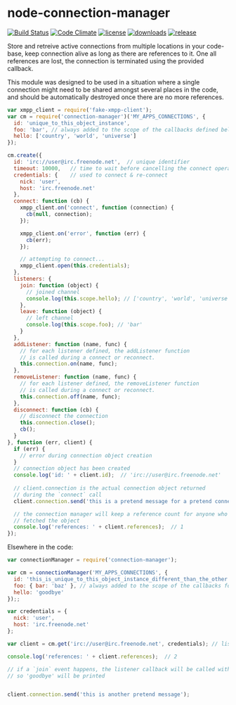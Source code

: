 # node-connection-manager

[![Build Status](http://img.shields.io/travis/silverbucket/node-connection-manager.svg?style=flat)](http://travis-ci.org/silverbucket/node-connection-manager)
[![Code Climate](http://img.shields.io/codeclimate/github/silverbucket/node-connection-manager.svg?style=flat)](https://codeclimate.com/github/silverbucket/node-connection-manager)
[![license](https://img.shields.io/npm/l/connection-manager.svg?style=flat)](https://npmjs.org/package/connection-manager)
[![downloads](http://img.shields.io/npm/dm/connection-manager.svg?style=flat)](https://npmjs.org/package/connection-manager)
[![release](http://img.shields.io/github/release/silverbucket/node-connection-manager.svg?style=flat)](https://github.com/silverbucket/node-connection-manager/releases)


Store and retreive active connections from multiple locations in your code-base, keep connection alive as long as there are references to it. One all references are lost, the connection is terminated using the provided callback.

This module was designed to be used in a situation where a single connection might need to be shared amongst several places in the code, and should be automatically destroyed once there are no more references.


```javascript
var xmpp_client = require('fake-xmpp-client');
var cm = require('connection-manager')('MY_APPS_CONNECTIONS', {
  id: 'unique_to_this_object_instance',
  foo: 'bar', // always added to the scope of the callbacks defined below
  hello: ['country', 'world', 'universe']
});

cm.create({
  id: 'irc://user@irc.freenode.net',  // unique identifier
  timeout: 10000,   // time to wait before cancelling the connect operation
  credentials: {    // used to connect & re-connect
    nick: 'user',
    host: 'irc.freenode.net'
  },
  connect: function (cb) {
    xmpp_client.on('connect', function (connection) {
      cb(null, connection);
    });

    xmpp_client.on('error', function (err) {
      cb(err);
    });

    // attempting to connect...
    xmpp_client.open(this.credentials);
  },
  listeners: {
    join: function (object) {
      // joined channel
      console.log(this.scope.hello); // ['country', 'world', 'universe']
    },
    leave: function (object) {
      // left channel
      console.log(this.scope.foo); // 'bar'
    }
  },
  addListener: function (name, func) {
    // for each listener defined, the addListener function 
    // is called during a connect or reconnect.
    this.connection.on(name, func);
  },
  removeListener: function (name, func) {
    // for each listener defined, the removeListener function 
    // is called during a connect or reconnect.
    this.connection.off(name, func);
  },
  disconnect: function (cb) {
    // disconnect the connection
    this.connection.close();
    cb();
  }
}, function (err, client) {
  if (err) {
    // error during connection object creation
  }
  // connection object has been created
  console.log('id: ' + client.id);  // 'irc://user@irc.freenode.net'
  
  // client.connection is the actual connection object returned 
  // during the `connect` call
  client.connection.send('this is a pretend message for a pretend connection');

  // the connection manager will keep a reference count for anyone who's
  // fetched the object
  console.log('references: ' + client.references);  // 1
});
```


Elsewhere in the code:

```javascript
var connectionManager = require('connection-manager');

var cm = connectionManager('MY_APPS_CONNECTIONS', {
  id: 'this_is_unique_to_this_object_instance_different_than_the_other',
  foo: { bar: 'baz' }, // always added to the scope of the callbacks for this instance 
  hello: 'goodbye'
});;

var credentials = {
  nick: 'user',
  host: 'irc.freenode.net'
};

var client = cm.get('irc://user@irc.freenode.net', credentials); // listeners for this scope are added with the above object

console.log('references: ' + client.references);  // 2

// if a `join` event happens, the listener callback will be called with the above scope
// so 'goodbye' will be printed


client.connection.send('this is another pretend message');
```
